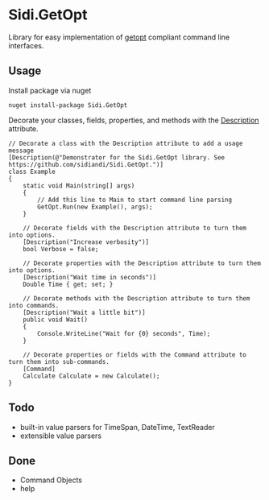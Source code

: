 # Sidi.GetOpt

Library for easy implementation of [getopt](https://www.gnu.org/software/libc/manual/html_node/Argument-Syntax.html#Argument-Syntax) compliant command line interfaces.

## Usage

Install package via nuget
````
nuget install-package Sidi.GetOpt
````

Decorate your classes, fields, properties, and methods with the [Description]() attribute.
````
// Decorate a class with the Description attribute to add a usage message
[Description(@"Demonstrator for the Sidi.GetOpt library. See https://github.com/sidiandi/Sidi.GetOpt.")]
class Example
{
	static void Main(string[] args)
	{
		// Add this line to Main to start command line parsing
		GetOpt.Run(new Example(), args);
	}

	// Decorate fields with the Description attribute to turn them into options.
	[Description("Increase verbosity")]
	bool Verbose = false;

	// Decorate properties with the Description attribute to turn them into options.
	[Description("Wait time in seconds")]
	Double Time { get; set; }

	// Decorate methods with the Description attribute to turn them into commands.
	[Description("Wait a little bit")]
	public void Wait()
	{
		Console.WriteLine("Wait for {0} seconds", Time);
	}

	// Decorate properties or fields with the Command attribute to turn them into sub-commands.
	[Command]
	Calculate Calculate = new Calculate();
}
````


## Todo
- built-in value parsers for TimeSpan, DateTime, TextReader
- extensible value parsers

## Done
- Command Objects
- help
